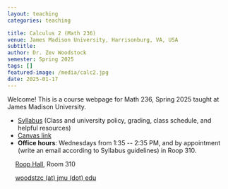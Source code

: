 ```yaml
---
layout: teaching 
categories: teaching

title: Calculus 2 (Math 236)
venue: James Madison University, Harrisonburg, VA, USA
subtitle: 
author: Dr. Zev Woodstock
semester: Spring 2025
tags: []
featured-image: /media/calc2.jpg
date: 2025-01-17
---
```


Welcome! This is a course webpage for Math 236, Spring 2025 taught at
James Madison University. 

<ul>
<li>
 <a href="/media/calc236/syllabus.pdf">Syllabus</a>
(Class and university policy, grading, class schedule, and helpful
resources)
</li>
<li>
 <a href="https://canvas.jmu.edu/courses/2069494">Canvas link</a>
</li>
<li>
<b> Office hours</b>: Wednesdays from 1:35 -- 2:35 PM,
and by appointment (write an email according to Syllabus
guidelines) in Roop 310.
</li>
</ul>
<p class="entry-title">
		<i class="fa fa-university"></i> &emsp;
	<a href="https://map.jmu.edu/?id=1869#!m/592737?share">
            Roop Hall</a>, Room 310 <br>
</p>
<p class="entry-title">
       	<i class="fa fa-envelope"></i> &emsp;
       	<a href="mailto:woodstzc@jmu.edu">
       	woodstzc (at) jmu (dot) edu
       	</a>
</p>

